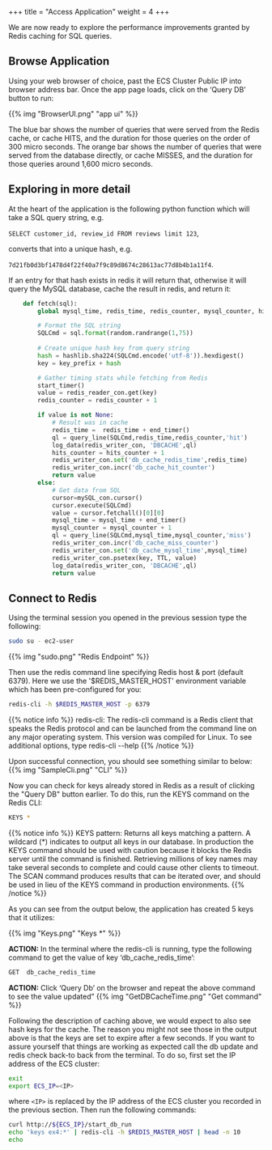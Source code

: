 +++
title = "Access Application"
weight = 4
+++

We are now ready to explore the performance improvements granted by Redis caching for SQL queries. 

## Browse Application

Using your web browser of choice, past the ECS Cluster Public IP into browser address bar.  Once the app page loads, click on the ‘Query DB’ button to run:

{{% img "BrowserUI.png" "app ui" %}}

The blue bar shows the number of queries that were served from the Redis cache, or cache HITS, and the duration for those queries on the order of 300 micro seconds. The orange bar shows the number of queries that were served from the database directly, or cache MISSES, and the duration for those queries around 1,600 micro seconds.


## Exploring in more detail

At the heart of the application is the following python function which will take a SQL query string, e.g. 

`SELECT customer_id, review_id FROM reviews limit 123`, 

converts that into a unique hash, e.g. 

`7d21fb0d3bf1478d4f22f40a7f9c89d8674c28613ac77d8b4b1a11f4`. 

If an entry for that hash exists in redis it will return that, otherwise it will query the MySQL database, cache the result in redis, and return it:

```python
    def fetch(sql):
        global mysql_time, redis_time, redis_counter, mysql_counter, hits_counter, end_time_value

        # Format the SQL string
        SQLCmd = sql.format(random.randrange(1,75))
        
        # Create unique hash key from query string
        hash = hashlib.sha224(SQLCmd.encode('utf-8')).hexdigest()
        key = key_prefix + hash

        # Gather timing stats while fetching from Redis
        start_timer()
        value = redis_reader_con.get(key)
        redis_counter = redis_counter + 1

        if value is not None:
            # Result was in cache
            redis_time =  redis_time + end_timer()
            ql = query_line(SQLCmd,redis_time,redis_counter,'hit')
            log_data(redis_writer_con, 'DBCACHE',ql)
            hits_counter = hits_counter + 1
            redis_writer_con.set('db_cache_redis_time',redis_time)
            redis_writer_con.incr('db_cache_hit_counter')
            return value
        else:
            # Get data from SQL
            cursor=mySQL_con.cursor()
            cursor.execute(SQLCmd)
            value = cursor.fetchall()[0][0]
            mysql_time = mysql_time + end_timer()
            mysql_counter = mysql_counter + 1
            ql = query_line(SQLCmd,mysql_time,mysql_counter,'miss')
            redis_writer_con.incr('db_cache_miss_counter')
            redis_writer_con.set('db_cache_mysql_time',mysql_time)
            redis_writer_con.psetex(key, TTL, value)
            log_data(redis_writer_con, 'DBCACHE',ql)
            return value    

```

## Connect to Redis

Using the terminal session you opened in the previous session type the following:

```bash
sudo su - ec2-user
```

{{% img "sudo.png" "Redis Endpoint" %}}

Then use the redis command line specifying Redis host & port (default 6379).  Here we use the '$REDIS_MASTER_HOST' environment variable which has been pre-configured for you:

```bash
redis-cli -h $REDIS_MASTER_HOST -p 6379
```

{{% notice info %}}
redis-cli:
The redis-cli command is a Redis client that speaks the Redis protocol and can be launched from the command line on any major operating system. This version was compiled for Linux. To see additional options, type redis-cli --help
{{% /notice %}}


Upon successful connection, you should see something similar to below:
{{% img "SampleCli.png" "CLI" %}}


Now you can check for keys already stored in Redis as a result of clicking the "Query DB" button earlier. To do this, run the KEYS command on the Redis CLI:


```bash
KEYS *
```

{{% notice info %}}
KEYS pattern:
Returns all keys matching a pattern. A wildcard (*) indicates to output all keys in our database. In production the KEYS command should be used with caution because it blocks the Redis server until the command is finished. Retrieving millions of key names may take several seconds to complete and could cause other clients to timeout. The SCAN command produces results that can be iterated over, and should be used in lieu of the KEYS command in production environments.
{{% /notice %}}



As you can see from the output below, the application has created 5 keys that it utilizes:

{{% img "Keys.png" "Keys *" %}}

**ACTION:** In the terminal where the redis-cli is running, type the following command to get the value of key ‘db_cache_redis_time’:

```bash
GET  db_cache_redis_time
```

**ACTION:** Click ‘Query Db’ on the browser and repeat the above command to see the value updated”
{{% img "GetDBCacheTime.png" "Get command" %}}


Following the description of caching above, we would expect to also see hash keys for the cache. The reason you might not see those in the output above is that the keys are set to expire after a few seconds. If you want to assure yourself that things are working as expected call the db update and redis check back-to back from the terminal. To do so, first set the IP address of the ECS cluster:

```bash
exit
export ECS_IP=<IP>
```

where `<IP>` is replaced by the IP address of the ECS cluster you recorded in the previous section. Then run the following commands:

```bash
curl http://${ECS_IP}/start_db_run
echo 'keys ex4:*' | redis-cli -h $REDIS_MASTER_HOST | head -n 10
echo
```

